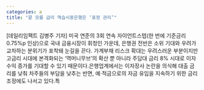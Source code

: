 ```yaml
---
categories: a
title: "끝 모를 급리 역습시중은행은 ‘표정 관리’"
---
```

[데일리임팩트 김병주 기자] 미국 연준의 3회 연속 자이언트스텝(한 번에 기준금리 0.75%p 인상)으로 국내 금융시장이 휘청인 가운데, 은행권 전반은 소위 기대와 우려가 교차하는 분위기가 포착돼 눈길을 끈다. 가계부채 리스크 확대는 우려스러운 부분이지만 고금리 시대에 본격화되는 ‘역머니무브’의 확산 뿐 아니라 주담대 금리 8% 시대로 이자 수익 증가를 기대할 수 있기 때문이다.은행업계에서는 이자장사 논란을 의식해 대출 금리를 낮춰 차주들의 부담을 낮추는 반면, 예‧적금으로의 자금 유입을 지속하기 위한 금리 조정에도 나서고 있다.특